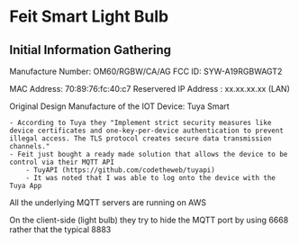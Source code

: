 # Feit Smart Light Bulb 

## Initial Information Gathering

Manufacture Number: OM60/RGBW/CA/AG
FCC ID: SYW-A19RGBWAGT2

MAC Address: 70:89:76:fc:40:c7
Reservered IP Address : xx.xx.xx.xx (LAN)

Original Design Manufacture of the IOT Device: Tuya Smart

    - According to Tuya they "Implement strict security measures like device certificates and one-key-per-device authentication to prevent illegal access. The TLS protocol creates secure data transmission channels."
    - Feit just bought a ready made solution that allows the device to be control via their MQTT API
        - TuyAPI (https://github.com/codetheweb/tuyapi)
        - It was noted that I was able to log onto the device with the Tuya App

All the underlying MQTT servers are running on AWS

On the client-side (light bulb) they try to hide the MQTT port by using 6668 rather that the typical 8883
